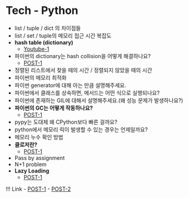 # Tech - Python

- list / tuple / dict 의 차이점들
- list / set / tuple의 메모리 접근 시간 복잡도
- **hash table (dictionary)**
    - [Youtube-1](https://www.youtube.com/watch?v=HraOg7W3VAM)
- 파이썬의 dictionary는 hash collision을 어떻게 해결하나요?
    - [POST-1](https://stackoverflow.com/questions/21595048/how-python-dict-stores-key-value-when-collision-occurs/21595149#21595149)
- 정렬된 리스트에서 찾을 때의 시간 / 정렬되지 않았을 때의 시간
- 파이썬의 메모리 최적화
- 파이썬 generator에 대해 아는 만큼 설명해주세요.
- 파이썬에서 클래스를 상속하면, 메서드는 어떤 식으로 실행되나요?
- 파이썬에 존재하는 GIL에 대해서 설명해주세요.(왜 성능 문제가 발생하나요?)
- **파이썬의 GC는 어떻게 작동하나요?**
    - [POST-1](https://blog.winterjung.dev/2018/02/18/python-gc)
- pypy는 도대체 왜 CPython보다 빠른 걸까요?
- python에서 메모리 릭이 발생할 수 있는 경우는 언제일까요?
- 메모리 누수 확인 방법
- **클로저란?**
    - [POST-1](https://tibetsandfox.tistory.com/9)
- Pass by assignment
- N+1 problem
- **Lazy Loading**
    - [POST-1](https://madhumithakannan7.medium.com/lazy-loading-in-python-d4258c94f599)

!!! Link
    - [POST-1](https://velog.io/@eagle5424/면접-질문-정리-백엔드)
    - [POST-2](https://shelling203.tistory.com/31)